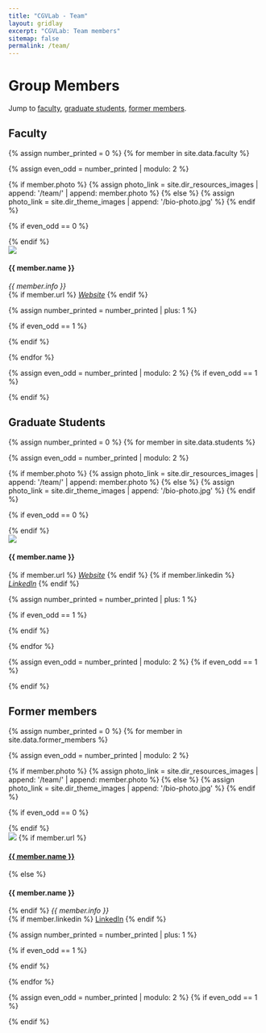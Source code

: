 ```yaml
---
title: "CGVLab - Team"
layout: gridlay
excerpt: "CGVLab: Team members"
sitemap: false
permalink: /team/
---
```


# Group Members
Jump to [faculty](#faculty), [graduate students](#graduate-students), [former members](#former-members).

## Faculty
{% assign number_printed = 0 %}
{% for member in site.data.faculty %}

{% assign even_odd = number_printed | modulo: 2 %}

{% if member.photo %}
{% assign photo_link = site.dir_resources_images | append: '/team/' | append: member.photo %}
{% else %}
{% assign photo_link = site.dir_theme_images | append: '/bio-photo.jpg' %}
{% endif %}

{% if even_odd == 0 %}
<div class="row">
{% endif %}

<div class="col-sm-6 clearfix">
  <img src="{{ photo_link }}" class="img-responsive-square" />
  <h4>{{ member.name }}</h4>
  <i>{{ member.info }}</i><br>
  {% if member.url %}
  <i><a href="{{ member.url }}" target="_blank">Website</a></i>
  {% endif %}

</div>

{% assign number_printed = number_printed | plus: 1 %}

{% if even_odd == 1 %}
</div>
{% endif %}

{% endfor %}

{% assign even_odd = number_printed | modulo: 2 %}
{% if even_odd == 1 %}
</div>
{% endif %}

## Graduate Students
{% assign number_printed = 0 %}
{% for member in site.data.students %}

{% assign even_odd = number_printed | modulo: 2 %}

{% if member.photo %}
{% assign photo_link = site.dir_resources_images | append: '/team/' | append: member.photo %}
{% else %}
{% assign photo_link = site.dir_theme_images | append: '/bio-photo.jpg' %}
{% endif %}

{% if even_odd == 0 %}
<div class="row">
{% endif %}

<div class="col-sm-6 clearfix">
  <img src="{{ photo_link }}" class="img-responsive-square" />
  <h4>{{ member.name }}</h4>
  {% if member.url %}
  <i><a href="{{ member.url }}" target="_blank">Website</a></i>
  {% endif %}
  {% if member.linkedin %}
  <i><a href="{{ member.linkedin }}" target="_blank">LinkedIn</a></i>
  {% endif %}
  
</div>

{% assign number_printed = number_printed | plus: 1 %}

{% if even_odd == 1 %}
</div>
{% endif %}

{% endfor %}

{% assign even_odd = number_printed | modulo: 2 %}
{% if even_odd == 1 %}
</div>
{% endif %}

## Former members

{% assign number_printed = 0 %}
{% for member in site.data.former_members %}

{% assign even_odd = number_printed | modulo: 2 %}

{% if member.photo %}
{% assign photo_link = site.dir_resources_images | append: '/team/' | append: member.photo %}
{% else %}
{% assign photo_link = site.dir_theme_images | append: '/bio-photo.jpg' %}
{% endif %}

{% if even_odd == 0 %}
<div class="row">
{% endif %}

<div class="col-sm-6 clearfix">
  <img src="{{ photo_link }}" class="img-responsive-square" />
  {% if member.url %}
  <h4><a href="{{ member.url }}" target="_blank">{{ member.name }}</a></h4>
  {% else %}
  <h4>{{ member.name }}</h4>
  {% endif %}
  <i>{{ member.info }}</i><br>
  {% if member.linkedin %}
  <a href="{{ member.linkedin }}" target="_blank">LinkedIn</a>
  {% endif %}
  
</div>

{% assign number_printed = number_printed | plus: 1 %}

{% if even_odd == 1 %}
</div>
{% endif %}

{% endfor %}

{% assign even_odd = number_printed | modulo: 2 %}
{% if even_odd == 1 %}
</div>
{% endif %}
